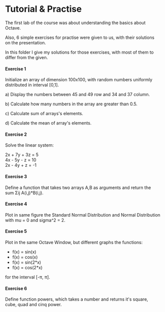 # Tutorial & Practise

The first lab of the course was about understanding the basics about Octave.

Also, 6 simple exercises for practise were given to us, with their solutions on the presentation.

In this folder I give my solutions for those exercises, with most of them to differ from the given.

#### Exercise 1

Initialize an array of dimension 100x100, with random numbers uniformly distributed in interval [0,1].

a) Display the numbers between 45 and 49 row and 34 and 37 column.

b) Calculate how many numbers in the array are greater than 0.5.

c) Calculate sum of arrays's elements.

d) Calculate the mean of array's elements.

#### Exercise 2

Solve the linear system:

2x + 7y + 3z = 5 <br/>
4x - 5y - z = 10 <br/>
2x - 4y + z = -1

#### Exercise 3

Define a function that takes two arrays A,B as arguments and return the sum Σij A(i,j)\*B(i,j).

#### Exercise 4

Plot in same figure the Standard Normal Distribution and Normal Distribution with mu = 0 and sigma^2 = 2.

#### Exercise 5

Plot in the same Octave Window, but different graphs the functions:

- f(x) = sin(x)
- f(x) = cos(x)
- f(x) = sin(2*x)
- f(x) = cos(2*x)

for the interval [-π, π].

#### Exercise 6

Define function powers, which takes a number and returns it's square, cube, quad and cinq power.


